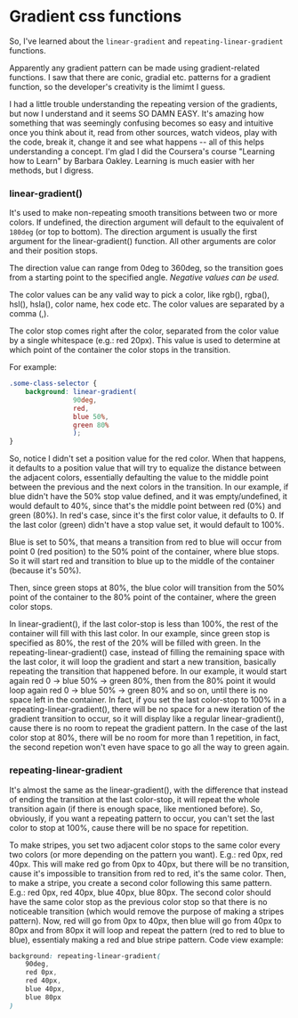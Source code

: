 # Gradient css functions

So, I've learned about the `linear-gradient` and `repeating-linear-gradient` functions.

Apparently any gradient pattern can be made using gradient-related functions. I saw that there are conic, gradial etc. patterns for a gradient function, so the developer's creativity is the limimt I guess.

I had a little trouble understanding the repeating version of the gradients, but now I understand and it seems SO DAMN EASY. It's amazing how something that was seemingly confusing becomes so easy and intuitive once you think about it, read from other sources, watch videos, play with the code, break it, change it and see what happens -- all of this helps understanding a concept. I'm glad I did the Coursera's course "Learning how to Learn" by Barbara Oakley. Learning is much easier with her methods, but I digress.

### linear-gradient()

It's used to make non-repeating smooth transitions between two or more colors. If undefined, the direction argument will default to the equivalent of `180deg` (or top to bottom). The direction argument is usually the first argument for the linear-gradient() function. All other arguments are color and their position stops.

The direction value can range from 0deg to 360deg, so the transition goes from a starting point to the specified angle. *Negative values can be used.*

The color values can be any valid way to pick a color, like rgb(), rgba(), hsl(), hsla(), color name, hex code etc. The color values are separated by a comma (,).

The color stop comes right after the color, separated from the color value by a single whitespace (e.g.: red 20px). This value is used to determine at which point of the container the color stops in the transition.

For example:

```css
.some-class-selector {
    background: linear-gradient(
                90deg,
                red,
                blue 50%,
                green 80%
                );
}
```

So, notice I didn't set a position value for the red color. When that happens, it defaults to a position value that will try to equalize the distance between the adjacent colors, essentially defaulting the value to the middle point between the previous and the next colors in the transition. In our example, if blue didn't have the 50% stop value defined, and it was empty/undefined, it would default to 40%, since that's the middle point between red (0%) and green (80%). In red's case, since it's the first color value, it defaults to 0. If the last color (green) didn't have a stop value set, it would default to 100%.

Blue is set to 50%, that means a transition from red to blue will occur from point 0 (red position) to the 50% point of the container, where blue stops. So it will start red and transition to blue up to the middle of the container (because it's 50%).

Then, since green stops at 80%, the blue color will transition from the 50% point of the container to the 80% point of the container, where the green color stops.

In linear-gradient(), if the last color-stop is less than 100%, the rest of the container will fill with this last color. In our example, since green stop is specified as 80%, the rest of the 20% will be filled with green. In the repeating-linear-gradient() case, instead of filling the remaining space with the last color, it will loop the gradient and start a new transition, basically repeating the transition that happened before. In our example, it would start again red 0 -> blue 50% -> green 80%, then from the 80% point it would loop again red 0 -> blue 50% -> green 80% and so on, until there is no space left in the container. In fact, if you set the last color-stop to 100% in a repeating-linear-gradient(), there will be no space for a new iteration of the gradient transition to occur, so it will display like a regular linear-gradient(), cause there is no room to repeat the gradient pattern. In the case of the last color stop at 80%, there will be no room for more than 1 repetition, in fact, the second repetion won't even have space to go all the way to green again.

### repeating-linear-gradient

It's almost the same as the linear-gradient(), with the difference that instead of ending the transition at the last color-stop, it will repeat the whole transition again (if there is enough space, like mentioned before). So, obviously, if you want a repeating pattern to occur, you can't set the last color to stop at 100%, cause there will be no space for repetition.

To make stripes, you set two adjacent color stops to the same color every two colors (or more depending on the pattern you want). E.g.: red 0px, red 40px. This will make red go from 0px to 40px, but there will be no transition, cause it's impossible to transition from red to red, it's the same color. Then, to make a stripe, you create a second color following this same pattern. E.g.: red 0px, red 40px, blue 40px, blue 80px. The second color should have the same color stop as the previous color stop so that there is no noticeable transition (which would remove the purpose of making a stripes pattern). Now, red will go from 0px to 40px, then blue will go from 40px to 80px and from 80px it will loop and repeat the pattern (red to red to blue to blue), essentialy making a red and blue stripe pattern. Code view example:

```css
background: repeating-linear-gradient(
    90deg,
    red 0px,
    red 40px,
    blue 40px,
    blue 80px
)
```
